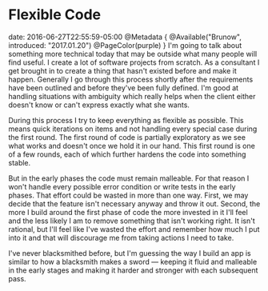 # Flexible Code
date: 2016-06-27T22:55:59-05:00
@Metadata {
  @Available("Brunow", introduced: "2017.01.20")
  @PageColor(purple)
}
I'm going to talk about something more technical today that may be outside what many people will find useful. I create a lot of software projects from scratch. As a consultant I get brought in to create a thing that hasn't existed before and make it happen. Generally I go through this process shortly after the requirements have been outlined and before they've been fully defined. I'm good at handling situations with ambiguity which really helps when the client either doesn't know or can't express exactly what she wants.

During this process I try to keep everything as flexible as possible. This means quick iterations on items and not handling every special case during the first round. The first round of code is partially exploratory as we see what works and doesn't once we hold it in our hand. This first round is one of a few rounds, each of which further hardens the code into something stable.

But in the early phases the code must remain malleable. For that reason I won't handle every possible error condition or write tests in the early phases. That effort could be wasted in more than one way. First, we may decide that the feature isn't necessary anyway and throw it out. Second, the more I build around the first phase of code the more invested in it I'll feel and the less likely I am to remove something that isn't working right. It isn't rational, but I'll feel like I've wasted the effort and remember how much I put into it and that will discourage me from taking actions I need to take.

I've never blacksmithed before, but I'm guessing the way I build an app is similar to how a blacksmith makes a sword &mdash; keeping it fluid and malleable in the early stages and making it harder and stronger with each subsequent pass.
